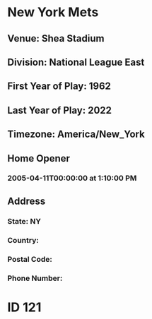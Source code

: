 # New York Mets
## Venue: Shea Stadium
## Division: National League East
## First Year of Play: 1962
## Last Year of Play: 2022
## Timezone: America/New_York
## Home Opener
### 2005-04-11T00:00:00 at 1:10:00 PM
## Address
### 
### State: NY
### Country: 
### Postal Code: 
### Phone Number: 
# ID 121